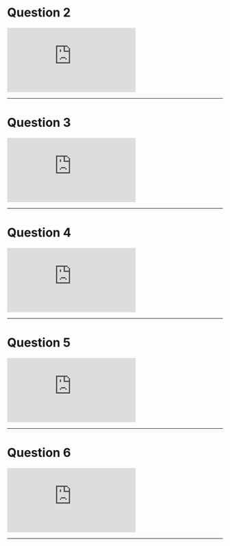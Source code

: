 Question 2
==========

![Question 2](http://www.phyletica.com/teaching/applied-phylogenetics/class-survey/plots/2014/question-2.pdf)

---

Question 3
==========

![Question 3](http://www.phyletica.com/teaching/applied-phylogenetics/class-survey/plots/2014/question-3.pdf)

---

Question 4
==========

![Question 4](http://www.phyletica.com/teaching/applied-phylogenetics/class-survey/plots/2014/question-4.pdf)

---

Question 5
==========

![Question 5](http://www.phyletica.com/teaching/applied-phylogenetics/class-survey/plots/2014/question-5.pdf)

---

Question 6
==========

![Question 6](http://www.phyletica.com/teaching/applied-phylogenetics/class-survey/plots/2014/question-6.pdf)

---
